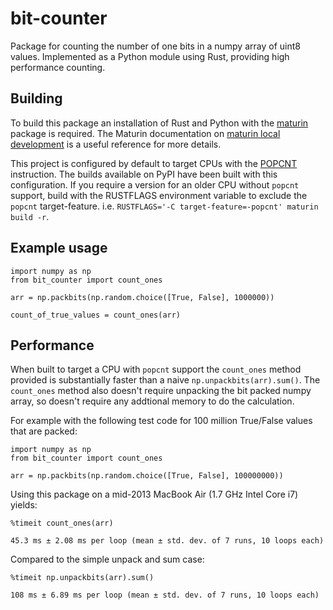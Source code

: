 # bit-counter

Package for counting the number of one bits in a numpy array of uint8 values.
Implemented as a Python module using Rust, providing high performance counting.


## Building

To build this package an installation of Rust and Python with the [maturin](https://maturin.rs/)
package is required. The Maturin documentation on [maturin local development](https://maturin.rs/develop.html) is a useful reference for more details.

This project is configured by default to target CPUs with the [POPCNT](https://en.wikipedia.org/wiki/SSE4#POPCNT_and_LZCNT) instruction.
The builds available on PyPI have been built with this configuration.
If you require a version for an older CPU without `popcnt` support, build with
the RUSTFLAGS environment variable to exclude the `popcnt` target-feature.
i.e. `RUSTFLAGS='-C target-feature=-popcnt' maturin build -r`.


## Example usage

    import numpy as np
    from bit_counter import count_ones

    arr = np.packbits(np.random.choice([True, False], 1000000))

    count_of_true_values = count_ones(arr)


## Performance

When built to target a CPU with `popcnt` support the `count_ones` method
provided is substantially faster than a naive `np.unpackbits(arr).sum()`.
The `count_ones` method also doesn't require unpacking the bit packed numpy
array, so doesn't require any addtional memory to do the calculation.

For example with the following test code for 100 million True/False values that
are packed:

```
import numpy as np
from bit_counter import count_ones

arr = np.packbits(np.random.choice([True, False], 100000000))
```

Using this package on a mid-2013 MacBook Air (1.7 GHz Intel Core i7) yields:
```
%timeit count_ones(arr)

45.3 ms ± 2.08 ms per loop (mean ± std. dev. of 7 runs, 10 loops each)
```

Compared to the simple unpack and sum case:
```
%timeit np.unpackbits(arr).sum()

108 ms ± 6.89 ms per loop (mean ± std. dev. of 7 runs, 10 loops each)
```
